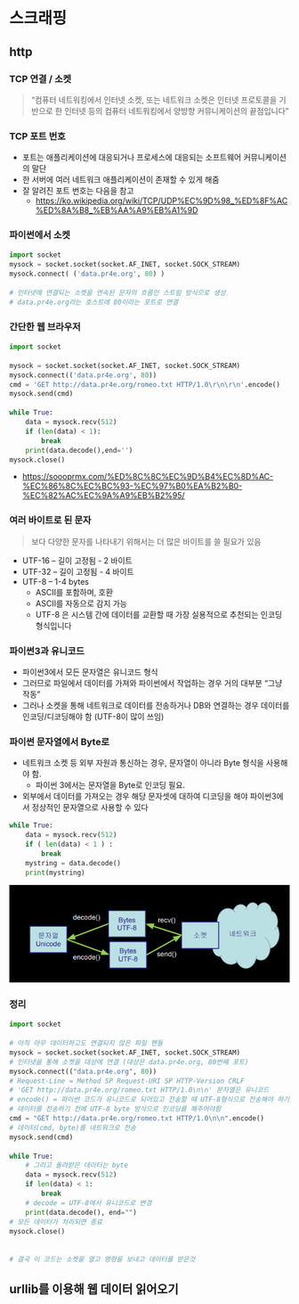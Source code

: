 # 스크래핑

## http

### TCP 연결 / 소켓

> “컴퓨터 네트워킹에서 인터넷 소켓, 또는 네트워크 소켓은 인터넷 프로토콜을 기반으로 한 인터넷 등의 컴퓨터 네트워킹에서 양방향 커뮤니케이션의 끝점입니다”

### TCP 포트 번호

* 포트는 애플리케이션에 대응되거나 프로세스에 대응되는 소프트웨어 커뮤니케이션의 말단 
* 한 서버에 여러 네트워크 애플리케이션이 존재할 수 있게 해줌 
* 잘 알려진 포트 번호는 다음을 참고
  * https://ko.wikipedia.org/wiki/TCP/UDP%EC%9D%98_%ED%8F%AC%ED%8A%B8_%EB%AA%A9%EB%A1%9D

### **파이썬에서 소켓**

```python
import socket
mysock = socket.socket(socket.AF_INET, socket.SOCK_STREAM)
mysock.connect( ('data.pr4e.org', 80) )

# 인터넷에 연결되는 소켓을 연속된 문자의 흐름인 스트림 방식으로 생성
# data.pr4e.org라는 호스트에 80이라는 포트로 연결
```



### **간단한 웹 브라우저**

```python
import socket

mysock = socket.socket(socket.AF_INET, socket.SOCK_STREAM)
mysock.connect(('data.pr4e.org', 80))
cmd = 'GET http://data.pr4e.org/romeo.txt HTTP/1.0\r\n\r\n'.encode()
mysock.send(cmd)

while True:
    data = mysock.recv(512)
    if (len(data) < 1):
        break
    print(data.decode(),end='')
mysock.close()
```

* https://soooprmx.com/%ED%8C%8C%EC%9D%B4%EC%8D%AC-%EC%86%8C%EC%BC%93-%EC%97%B0%EA%B2%B0-%EC%82%AC%EC%9A%A9%EB%B2%95/

### 여러 바이트로 된 문자

> 보다 다양한 문자를 나타내기 위해서는 더 많은 바이트를 쓸 필요가 있음 

* UTF-16 – 길이 고정됨 - 2 바이트 
* UTF-32 – 길이 고정됨 - 4 바이트 
* UTF-8 – 1-4 bytes 
  * ASCII를 포함하며, 호환 
  * ASCII를 자동으로 감지 가능 
  * UTF-8 은 시스템 간에 데이터를 교환할 때 가장 실용적으로 추천되는 인코딩 형식입니다

### 파이썬3과 유니코드

* 파이썬3에서 모든 문자열은 유니코드 형식 
* 그러므로 파일에서 데이터를 가져와 파이썬에서 작업하는 경우 거의 대부분 “그냥 작동” 
* 그러나 소켓을 통해 네트워크로 데이터를 전송하거나 DB와 연결하는 경우 데이터를 인코딩/디코딩해야 함 (UTF-8이 많이 쓰임)

### 파이썬 문자열에서 Byte로

* 네트워크 소켓 등 외부 자원과 통신하는 경우, 문자열이 아니라 Byte 형식을 사용해야 함. 
  * 파이썬 3에서는 문자열을 Byte로 인코딩 필요. 
* 외부에서 데이터를 가져오는 경우 해당 문자셋에 대하여 디코딩을 해야 파이썬3에서 정상적인 문자열으로 사용할 수 있다

```python
while True:
    data = mysock.recv(512)
    if ( len(data) < 1 ) :
        break
    mystring = data.decode()
    print(mystring)
```

![image-20221121215148131](readme.assets/image-20221121215148131.png)

### 정리

```python
import socket

# 아직 아무 데이터하고도 연결되지 않은 파일 핸들
mysock = socket.socket(socket.AF_INET, socket.SOCK_STREAM)
# 인터넷을 통해 소켓을 대상에 연결 (대상은 data.pr4e.org, 80번째 포트)
mysock.connect(("data.pr4e.org", 80))
# Request-Line = Method SP Request-URI SP HTTP-Version CRLF
# 'GET http://data.pr4e.org/romeo.txt HTTP/1.0\n\n' 문자열은 유니코드
# encode() = 파이썬 코드가 유니코드로 되어있고 전송할 때 UTF-8형식으로 전송해야 하기 때문
# 데이터를 전송하기 전에 UTF-8 byte 방식으로 인코딩를 해주어야함
cmd = "GET http://data.pr4e.org/romeo.txt HTTP/1.0\n\n".encode()
# 데이터(cmd, byte)를 네트워크로 전송
mysock.send(cmd)

while True:
    # 그리고 돌려받은 데이터는 byte
    data = mysock.recv(512)
    if len(data) < 1:
        break
    # decode = UTF-8에서 유니코드로 변경
    print(data.decode(), end="")
# 모든 데이터가 처리되면 종료
mysock.close()


# 결국 이 코드는 소켓을 열고 명령을 보내고 데이터를 받은것
```

## urllib를 이용해 웹 데이터 읽어오기